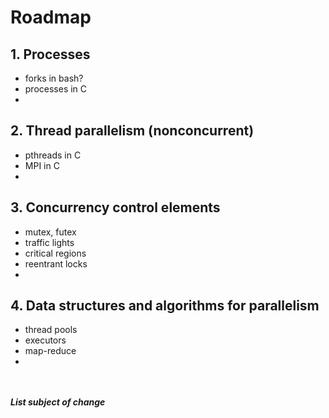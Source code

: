 # Roadmap
## 1. Processes
- forks in bash?
- processes in C
-

## 2. Thread parallelism (nonconcurrent)
- pthreads in C
- MPI in C
-

## 3. Concurrency control elements
- mutex, futex
- traffic lights
- critical regions
- reentrant locks
-

## 4. Data structures and algorithms for parallelism
- thread pools
- executors
- map-reduce
-

<br><br>
***List subject of change***